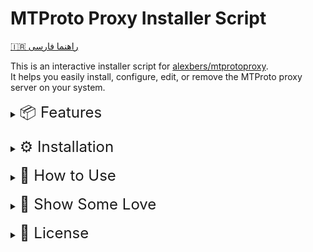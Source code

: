 # MTProto Proxy Installer Script

[🇮🇷 راهنما فارسی](https://github.com/web-elite/mtproto-proxy-installer/blob/main/README-fa.MD)

This is an interactive installer script for [alexbers/mtprotoproxy](https://github.com/alexbers/mtprotoproxy).  
It helps you easily install, configure, edit, or remove the MTProto proxy server on your system.

<details>
    <summary><span  style="font-size:24px">📦 Features</span></summary>
<hr></hr>

- Full interactive installation
- Asks for:
  - Number of users
  - Proxy port
  - TLS mask address
  - Auto-restart interval (via cronjob)
- Automatically generates `config.py`
- Creates a persistent systemd service (`mtproto.service`)
- Supports editing current config:
  - Add users
  - Change port or TLS mask address
  - Change auto-restart interval
- Clean removal of:
  - Proxy files
  - Systemd service
  - Cronjob
</details>
 
<details>
    <summary><span  style="font-size:24px">⚙️ Installation</span></summary>
<hr></hr>

```bash
git clone https://github.com/web-elite/mtproto-proxy-installer.git
cd mtproto-proxy-installer
chmod +x mtproto_proxy_installer.sh
sudo ./mtproto_proxy_installer.sh
```
</details>
 
<details>
    <summary><span  style="font-size:24px">📖 How to Use</span></summary>
<hr></hr>
After running the script:

```bash
sudo ./mtproto_installer.sh
```
You will see an interactive menu:
```bash
=== MTProto Proxy Manager ===

1) Install MTProto Proxy
2) Edit Existing Configuration
3) Uninstall Everything
0) Exit
```

### 1️⃣ Install MTProto Proxy

Enter how many users you want (e.g. 100 or 200)
Enter the proxy port (default: 443)
Enter TLS masking address (e.g. www.cloudflare.com)
Enter auto-restart interval in minutes (e.g. 10)

The script will:
Clone and install the proxy
Create config.py with random secrets
Set up systemd service
Add a cronjob for auto-restarts

### 2️⃣ Edit Existing Configuration

Add more users
Change port or masking address
Change auto-restart interval

### 3️⃣ Uninstall Everything

Stops and disables systemd service
Removes all proxy files
Removes auto-restart cronjob
</details>
 
<details>
    <summary><span  style="font-size:24px">🌟 Show Some Love</span></summary>
<hr></hr>
If you found this project useful, please consider giving it a ⭐️ star!
</details>
 
<details>
    <summary><span  style="font-size:24px">📄 License</span></summary>
<hr></hr>
MIT License
</details>